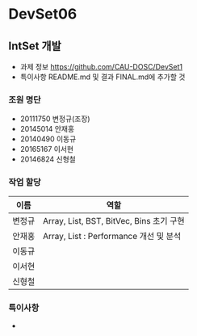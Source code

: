 # DevSet06

## IntSet 개발
* 과제 정보
https://github.com/CAU-DOSC/DevSet1
* 특이사항 README.md 및 결과 FINAL.md에 추가할 것

### 조원 명단
* 20111750 변정규(조장)
* 20145014 안재홍
* 20140490 이동규
* 20165167 이서현
* 20146824 신형철  

### 작업 할당
| 이름 | 역할 |
|------|------|
| 변정규 | Array, List, BST, BitVec, Bins 초기 구현|
| 안재홍 | Array, List : Performance 개선 및 분석|
| 이동규 |  |
| 이서현 |  |
| 신형철 |  |

### 특이사항
* 
